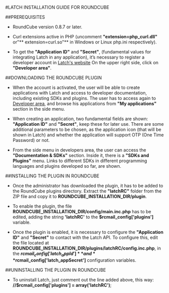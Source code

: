 #LATCH INSTALLATION GUIDE FOR ROUNDCUBE


##PREREQUISITES
* RoundCube version 0.8.7 or later.

* Curl extensions active in PHP (uncomment **"extension=php_curl.dll"** or"** extension=curl.so"** in Windows or Linux php.ini respectively).

* To get the **"Application ID"** and **"Secret"**, (fundamental values for integrating Latch in any application), it’s necessary to register a developer account in [Latch's website]( https://latch.elevenpaths.com"https://latch.elevenpaths.com") On the upper right side, click on **"Developer area"**.


##DOWNLOADING THE ROUNDCUBE PLUGIN
 * When the account is activated, the user will be able to create applications with Latch and access to developer documentation, including existing SDKs and plugins. The user has to access again to [Developer area](https://latch.elevenpaths.com/www/developerArea"https://latch.elevenpaths.com/www/developerArea"), and browse his applications from **"My applications"** section in the side menu.

* When creating an application, two fundamental fields are shown: **"Application ID"** and **"Secret"**, keep these for later use. There are some additional parameters to be chosen, as the application icon (that will be shown in Latch) and whether the application will support OTP  (One Time Password) or not.

* From the side menu in developers area, the user can access the **"Documentation & SDKs"** section. Inside it, there is a **"SDKs and Plugins"** menu. Links to different SDKs in different programming languages and plugins developed so far, are shown.


##INSTALLING THE PLUGIN IN ROUNDCUBE
* Once the administrator has downloaded the plugin, it has to be added to the RoundCube plugins directory. Extract the **"latchRC"** folder from the ZIP file and copy it to **ROUNDCUBE_INSTALLATION_DIR/plugin**.

* To enable the plugin, the file **ROUNDCUBE_INSTALLATION_DIR/config/main.inc.php** has to be edited, adding the string **'latchRC'** to the **$rcmail_config['plugins']** variable.

* Once the plugin is enabled, it is necessary to configure the **"Application ID"** and **"Secret"** to contact with the Latch API. To configure this, edit the file located at **ROUNDCUBE_INSTALLATION_DIR/plugins/latchRC/config.inc.php**, in the **$rcmail_config['latch_appId']** and **$rcmail_config['latch_appSecret']** configuration variables.


##UNINSTALLING THE PLUGIN IN ROUNDCUBE
* To uninstall Latch, just comment out the line added above, this way: **//$rcmail_config['plugins'] = array('latchRC')**;